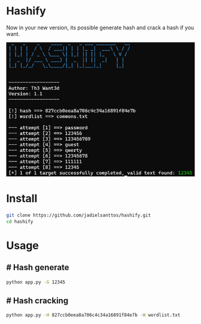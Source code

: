 # Hashify

Now in your new version, its possible generate hash and crack a hash if you want.

<img src="print.png">

# Install
```bash
git clone https://github.com/jadielsanttos/hashify.git
cd hashify
```
# Usage 

## # Hash generate
```bash
python app.py -G 12345
``` 
## # Hash cracking
```bash
python app.py -H 827ccb0eea8a706c4c34a16891f84e7b -W wordlist.txt
```